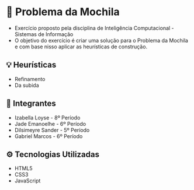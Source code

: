 # 🎒 Problema da Mochila

- Exercício proposto pela disciplina de Inteligência Computacional - Sistemas de Informação 
- O objetivo do exercício é criar uma solução para o Problema da Mochila e com base nisso aplicar as heurísticas de construção.

## 💡 Heurísticas 
- Refinamento
- Da subida

## 👥 Integrantes 
- Izabella Loyse - 8º Período
- Jade Emanoelhe - 6º Período
- Dilsimeyre Sander - 5º Período
- Gabriel Marcos  - 6º Período

## ⚙️ Tecnologias Utilizadas
- HTML5
- CSS3
- JavaScript
